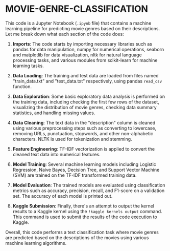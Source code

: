 # MOVIE-GENRE-CLASSIFICATION
This code is a Jupyter Notebook (`.ipynb` file) that contains a machine learning pipeline for predicting movie genres based on their descriptions. Let me break down what each section of the code does:

1. **Imports**: The code starts by importing necessary libraries such as pandas for data manipulation, numpy for numerical operations, seaborn and matplotlib for data visualization, nltk for natural language processing tasks, and various modules from scikit-learn for machine learning tasks.

2. **Data Loading**: The training and test data are loaded from files named "train_data.txt" and "test_data.txt" respectively, using pandas `read_csv` function.

3. **Data Exploration**: Some basic exploratory data analysis is performed on the training data, including checking the first few rows of the dataset, visualizing the distribution of movie genres, checking data summary statistics, and handling missing values.

4. **Data Cleaning**: The text data in the "description" column is cleaned using various preprocessing steps such as converting to lowercase, removing URLs, punctuation, stopwords, and other non-alphabetic characters. NLTK is used for tokenization and stemming.

5. **Feature Engineering**: TF-IDF vectorization is applied to convert the cleaned text data into numerical features.

6. **Model Training**: Several machine learning models including Logistic Regression, Naive Bayes, Decision Tree, and Support Vector Machine (SVM) are trained on the TF-IDF transformed training data.

7. **Model Evaluation**: The trained models are evaluated using classification metrics such as accuracy, precision, recall, and F1-score on a validation set. The accuracy of each model is printed out.

8. **Kaggle Submission**: Finally, there's an attempt to output the kernel results to a Kaggle kernel using the `!kaggle kernels output` command. This command is used to submit the results of the code execution to Kaggle.

Overall, this code performs a text classification task where movie genres are predicted based on the descriptions of the movies using various machine learning algorithms.
